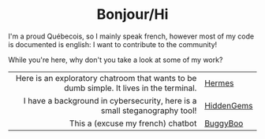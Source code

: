 <h1 align="center">Bonjour/Hi</h1>
<p>
I'm a proud Québecois, so I mainly speak french,  however most of my code is documented is english: I want to contribute to the community!

While you're here, why don't you take a look at some of my work?

<table>
<tr>
<td align="right"> Here is an exploratory chatroom that wants to be dumb simple. It lives in the terminal.</td>
<td> <a href="https://github.com/Zorkyx22/Hermes">Hermes</a></td>
</tr>
<tr>
<td align="right"> I have a background in cybersecurity, here is a small steganography tool!</td>
<td> <a href="https://github.com/Zorkyx22/HiddenGems">HiddenGems</a></td>
</tr>
<tr>
<td align="right"> This a (excuse my french) chatbot</td>
<td> <a href="https://github.com/Zorkyx22/BuggyBooLeGrandSage">BuggyBoo</a></td>
</tr>
</table>
</p>